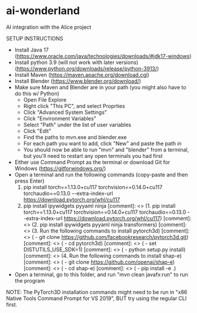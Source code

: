 # ai-wonderland
AI integration with the Alice project

SETUP INSTRUCTIONS

 - Install Java 17 (https://www.oracle.com/java/technologies/downloads/#jdk17-windows)
 - Install python 3.9 (will not work with later versions) (https://www.python.org/downloads/release/python-3913/)
 - Install Maven (https://maven.apache.org/download.cgi)
 - Install Blender (https://www.blender.org/download/)
 - Make sure Maven and Blender are in your path (you might also have to do this w/ Python)
   - Open File Explore
   - Right click "This PC", and select Proprties
   - Click "Advanced System Settings"
   - Click "Environment Variables"
   - Select "Path" under the list of user variables
   - Click "Edit"
   - Find the paths to mvn.exe and blender.exe
   - For each path you want to add, click "New" and paste the path in
   - You should now be able to run "mvn" and "blender" from a terminal, but you'll need to restart any open terminals you had first
 - Either use Command Prompt as the terminal or download Git for Windows (https://gitforwindows.org/)
 - Open a terminal and run the following commands (copy-paste and then press Enter)
   1. pip install torch==1.13.0+cu117 torchvision==0.14.0+cu117 torchaudio==0.13.0 --extra-index-url https://download.pytorch.org/whl/cu117
   2. pip install ipywidgets pyyaml ninja
   [comment]: <> (1. pip install torch==1.13.0+cu117 torchvision==0.14.0+cu117 torchaudio==0.13.0 --extra-index-url https://download.pytorch.org/whl/cu117)
   [comment]: <> (2. pip install ipywidgets pyyaml ninja transformers)
   [comment]: <> (3. Run the following commands to install pytorch3d)
   [comment]: <> (   - git clone https://github.com/facebookresearch/pytorch3d.git)
   [comment]: <> (   - cd pytorch3d)
   [comment]: <> (   - set DISTUTILS_USE_SDK=1)
   [comment]: <> (   - python setup.py install)
   [comment]: <> (4. Run the following commands to install shap-e)
   [comment]: <> (   - git clone https://github.com/openai/shap-e)
   [comment]: <> (   - cd shap-e)
   [comment]: <> (   - pip install -e .)
 - Open a terminal, go to this folder, and run "mvn clean javafx:run" to run the program

NOTE: The PyTorch3D installation commands might need to be run in "x86 Native Tools Command Prompt for VS 2019", BUT try using the regular CLI first.

